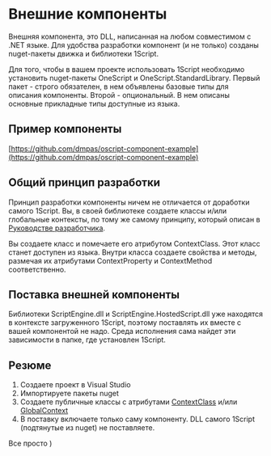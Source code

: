 # Внешние компоненты

Внешняя компонента, это DLL, написанная на любом совместимом с .NET языке. Для удобства разработки компонент (и не только) созданы nuget-пакеты движка и библиотеки 1Script.

Для того, чтобы в вашем проекте использовать 1Script необходимо установить nuget-пакеты OneScript и OneScript.StandardLibrary.
Первый пакет - строго обязателен, в нем объявлены базовые типы для описания компоненты. Второй - опциональный. В нем описаны основные прикладные типы доступные из языка.

## Пример компоненты

[https://github.com/dmpas/oscript-component-example](https://github.com/dmpas/oscript-component-example)

## Общий принцип разработки

Принцип разработки компоненты ничем не отличается от доработки самого 1Script. Вы, в своей библиотеке создаете классы и/или глобальные контексты, по тому же самому принципу, который описан в [Руководстве разработчика](/dev).

Вы создаете класс и помечаете его атрибутом ContextClass. Этот класс станет доступен из языка. Внутри класса создаете свойства и методы, размечая их атрибутами ContextProperty и ContextMethod соответственно.

## Поставка внешней компоненты

Библиотеки ScriptEngine.dll и ScriptEngine.HostedScript.dll уже находятся в контексте загруженного 1Script, поэтому поставлять их вместе с вашей компонентой не надо. Среда исполнения сама найдет эти зависимости в папке, где установлен 1Script.

## Резюме

1. Создаете проект в Visual Studio
2. Импортируете пакеты nuget
3. Создаете публичные классы с атрибутами [ContextClass](/dev/page/Как%20добавить%20класс) и/или [GlobalContext](/dev/page/Глобальный%20контекст)
4. В поставку включаете только саму компоненту. DLL самого 1Script (подтянутые из nuget) не поставляете.

Все просто )
